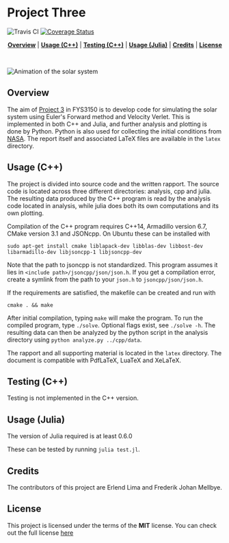 # Project Three 

![Travis CI](https://travis-ci.org/Caronthir/FYS3150.svg?branch=master)
[![Coverage Status](https://coveralls.io/repos/github/Caronthir/FYS3150/badge.svg?branch=master)](https://coveralls.io/github/Caronthir/FYS3150?branch=master)

<p align="center">
<b><a href="#overview">Overview</a></b>
|
<b><a href="#usage-c">Usage (C++)</a></b>
|
<b><a href="#testing-c">Testing (C++)</a></b>
|
<b><a href="#usage-julia">Usage (Julia)</a></b>
|
<b><a href="#credits">Credits</a></b>
|
<b><a href="#license">License</a></b>
</p>
<br>


<!-- <img height="700px" align="center" src="latex/figures/solarsys.png?raw=true"> -->
![Animation of the solar system](https://github.com/Caronthir/FYS3150/blob/master/Project3/latex/figures/animation.gif)

## Overview
The aim of [Project 3](https://compphysics.github.io/ComputationalPhysics/doc/Projects/2017/Project3/pdf/Project3.pdf) in FYS3150
is to develop code for simulating the solar system using Euler's Forward method and Velocity Verlet.
This is implemented in both C++ and Julia, and further analysis and plotting is done by Python. 
Python is also used for collecting the initial conditions from [NASA](https://ssd.jpl.nasa.gov/?horizons).
The report itself and associated LaTeX files are available in the `latex` directory.


## Usage (C++)
The project is divided into source code and the written rapport. The source code
is located across three different directories: analysis, cpp and julia. The
resulting data produced by the C++ program is read by the analysis code located
in analysis, while julia does both its own computations and its own plotting.

Compilation of the C++ program requires C++14, Armadillo version 6.7, CMake version 3.1 and JSONcpp. On Ubuntu these can be installed with
```console
sudo apt-get install cmake liblapack-dev libblas-dev libbost-dev libarmadillo-dev libjsoncpp-1 libjsoncpp-dev
```
Note that the path to jsoncpp is not standardized. This program assumes it lies in `<include path>/jsoncpp/json/json.h`. 
If you get a compilation error, create a symlink from the path to your `json.h` to `jsoncpp/json/json.h`.

If the
requirements are satisfied, the makefile can be created and run with

```console
cmake . && make
```

After initial compilation, typing `make` will make the program. To run the
compiled program, type `./solve`. Optional flags exist, see `./solve -h`.
The resulting data can then be analyzed
by the python script in the analysis directory using `python analyze.py ../cpp/data`.


The rapport and all supporting material is located in the `latex` directory.
The document is compatible with PdfLaTeX, LuaTeX and XeLaTeX.

## Testing (C++)
Testing is not implemented in the C++ version.
<!-- The framework [Google Test](https://github.com/google/googletest) is used to write unit tests. Google test is -->
<!-- imported as git submodule. To make it work, type -->

<!-- ```console -->
<!-- git submodule init -->
<!-- git submodule update -->
<!-- ``` -->

<!-- Google test is fully integrated into CMake, making it easy to both add and run the tests. In order -->
<!-- to compile the tests, type `cmake -Dtest=ON`. For actually running the tests, run `./runUnitTests` or -->
<!-- `make test`. -->

<!-- Better support for debugging and stricter compiler flags can be turned on using `cmake -DCMAKE_BUILD_TYPE=DEBUG`. -->

## Usage (Julia)
The version of Julia required is at least 0.6.0

These can be tested by running
`julia test.jl`.

## Credits
The contributors of this project are Erlend Lima and Frederik Johan Mellbye.

## License
This project is licensed under the terms of the **MIT** license.
You can check out the full license [here](../LICENSE)
